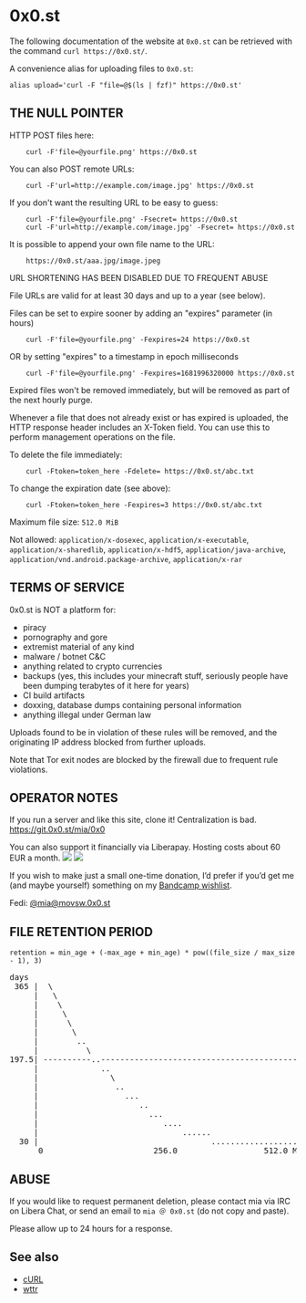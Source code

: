 # 0x0.st

The following documentation of the website at `0x0.st` can be
retrieved with the command `curl https://0x0.st/`.

A convenience alias for uploading files to `0x0.st`:

```shell
alias upload='curl -F "file=@$(ls | fzf)" https://0x0.st'
```

## THE NULL POINTER

HTTP POST files here:

```shell
    curl -F'file=@yourfile.png' https://0x0.st
```
You can also POST remote URLs:

```shell
    curl -F'url=http://example.com/image.jpg' https://0x0.st
```
If you don't want the resulting URL to be easy to guess:

```shell
    curl -F'file=@yourfile.png' -Fsecret= https://0x0.st
    curl -F'url=http://example.com/image.jpg' -Fsecret= https://0x0.st
```

It is possible to append your own file name to the URL:
```
    https://0x0.st/aaa.jpg/image.jpeg
```

URL SHORTENING HAS BEEN DISABLED DUE TO FREQUENT ABUSE

File URLs are valid for at least 30 days and up to a year (see below).

Files can be set to expire sooner by adding an "expires" parameter (in hours)
```shell
    curl -F'file=@yourfile.png' -Fexpires=24 https://0x0.st
```
OR by setting "expires" to a timestamp in epoch milliseconds
```shell
    curl -F'file=@yourfile.png' -Fexpires=1681996320000 https://0x0.st
```

Expired files won't be removed immediately, but will be removed as part of
the next hourly purge.

Whenever a file that does not already exist or has expired is uploaded,
the HTTP response header includes an X-Token field. You can use this
to perform management operations on the file.

To delete the file immediately:
```shell
    curl -Ftoken=token_here -Fdelete= https://0x0.st/abc.txt
```
To change the expiration date (see above):
```shell
    curl -Ftoken=token_here -Fexpires=3 https://0x0.st/abc.txt
```

Maximum file size: `512.0 MiB`

Not allowed: `application/x-dosexec`, `application/x-executable`, `application/x-sharedlib`, `application/x-hdf5`, `application/java-archive`, `application/vnd.android.package-archive`, `application/x-rar`

## TERMS OF SERVICE

0x0.st is NOT a platform for:

* piracy
* pornography and gore
* extremist material of any kind
* malware / botnet C&C
* anything related to crypto currencies
* backups (yes, this includes your minecraft stuff, seriously people have been dumping terabytes of it here for years)
* CI build artifacts
* doxxing, database dumps containing personal information
* anything illegal under German law

Uploads found to be in violation of these rules will be removed,
and the originating IP address blocked from further uploads.

Note that Tor exit nodes are blocked by the firewall due to frequent rule violations.

## OPERATOR NOTES

If you run a server and like this site, clone it! Centralization is bad.
<a href="https://git.0x0.st/mia/0x0">https://git.0x0.st/mia/0x0</a>

You can also support it financially via Liberapay.
Hosting costs about 60 EUR a month.
<a href="https://liberapay.com/mia/donate"><img src="https://img.shields.io/liberapay/receives/mia.svg?logo=liberapay"></a> <a href="https://liberapay.com/mia"><img src="https://img.shields.io/liberapay/gives/mia.svg?logo=liberapay"></a>

If you wish to make just a small one-time donation, I’d prefer if you’d
get me (and maybe yourself) something on my <a href="https://bandcamp.com/mia-0/wishlist">Bandcamp wishlist</a>.

Fedi: <a rel="me" href="https://movsw.0x0.st/@mia">@mia@movsw.0x0.st</a>

## FILE RETENTION PERIOD

```
retention = min_age + (-max_age + min_age) * pow((file_size / max_size - 1), 3)
```

<pre>
days
 365 |  \
     |   \
     |    \
     |     \
     |      \
     |       \
     |        ..
     |          \
197.5| ----------..-------------------------------------------
     |             ..
     |               \
     |                ..
     |                  ...
     |                     ..
     |                       ...
     |                          ....
     |                              ......
  30 |                                    ....................
      0                       256.0                  512.0 MiB
</pre>

## ABUSE

If you would like to request permanent deletion, please contact mia via
IRC on Libera Chat, or send an email to `mia ‍＠‍ ‍0‍x‍0‍.‍s‍t` (do not copy and paste).

Please allow up to 24 hours for a response.

## See also

- [cURL](curl.md)
- [wttr](wttr.in.md)
